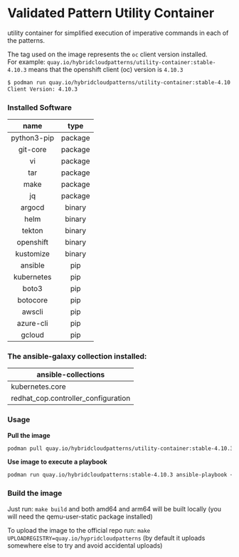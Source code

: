 # Validated Pattern Utility Container 

utility container for simplified execution of imperative commands in each of the patterns.

The tag used on the image represents the `oc` client version installed. <br/>
For example: `quay.io/hybridcloudpatterns/utility-container:stable-4.10.3` means that the openshift client (oc) version is `4.10.3`

```bash
$ podman run quay.io/hybridcloudpatterns/utility-container:stable-4.10.3` oc version 
Client Version: 4.10.3
```

### Installed Software

|    name     |  type   |
|:-----------:|:-------:|
| python3-pip | package |
|  git-core   | package |
|     vi      | package |
|     tar     | package |
|    make     | package |
|     jq      | package |
|   argocd    | binary  |
|    helm     | binary  |
|   tekton    | binary  |
|  openshift  | binary  |
|  kustomize  | binary  |
|   ansible   |   pip   |
| kubernetes  |   pip   |
|    boto3    |   pip   |
|  botocore   |   pip   |
|   awscli    |   pip   |
|  azure-cli  |   pip   |
|   gcloud    |   pip   |


### The ansible-galaxy collection installed:
| ansible-collections |
| ------------------- |
| kubernetes.core |
| redhat_cop.controller_configuration |

### Usage
**Pull the image**
```bash
podman pull quay.io/hybridcloudpatterns/utility-container:stable-4.10.3
```

**Use image to execute a playbook**
```bash
podman run quay.io/hybridcloudpatterns:stable-4.10.3 ansible-playbook <playbook>.yml 
```

### Build the image
Just run: `make build` and both amd64 and arm64 will be built locally (you will need the qemu-user-static package installed)

To upload the image to the official repo run: `make UPLOADREGISTRY=quay.io/hypridcloudpatterns` (by default it uploads somewhere else
to try and avoid accidental uploads)

